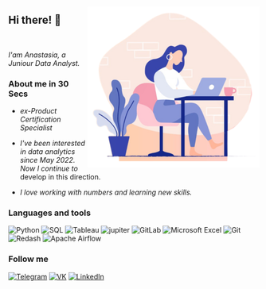                          
<img src="https://github.com/AnKoroleva/AnKoroleva/blob/main/assets/фото%20для%20профиля%202%20(3)%20(1).png" align="right" width="329" 
height="309" style=" border: 8px solid #ffffff;"/>
</p>
</body>
</html>


## Hi there! :wave:
<br />

*I'am Anastasia, a Juniour Data Analyst.* 
<br/>

### About me in 30 Secs

- *ex-Product Certification Specialist* 

- *I've been interested in data analytics since May 2022. Now I continue to* develop in this direction.

- *I love working with numbers and learning new skills.*

### Languages and tools

![Python](https://img.shields.io/badge/Python-6275C1?style=for-the-badge&logo=python&logoColor=FFD444)
![SQL](https://img.shields.io/badge/SQL-6275C1?style=for-the-badge&logo=clickhouse&logoColor=FBCD02)
![Tableau](https://img.shields.io/badge/Tableau-6275C1?style=for-the-badge&logo=Tableau&logoColor=B8343D)
![jupiter](https://img.shields.io/badge/jupiter-6275C1?style=for-the-badge&logo=jupiter)
![GitLab](https://img.shields.io/badge/GitLab-6275C1?style=for-the-badge&logo=GitLab)
![Microsoft Excel](https://img.shields.io/badge/MicrosoftExcel-6275C1?style=for-the-badge&logo=MicrosoftExcel&logoColor=1F7244)
![Git](https://img.shields.io/badge/Git-6275C1?style=for-the-badge&logo=Git&logoColor=F15233)
![Redash](https://img.shields.io/badge/Redash-6275C1?style=for-the-badge&logo=Redash&logoColor=F15233)
![Apache Airflow](https://img.shields.io/badge/ApacheAirflow-6275C1?style=for-the-badge&logo=ApacheAirflow&logoColor=00AD45)

### Follow me 
[![Telegram](https://img.shields.io/badge/Telegram-6275C1?style=for-the-badge&logo=Telegram&logoColor=00AD45)](https://t.me/korolyusha)
[![VK](https://img.shields.io/badge/VK-6275C1?style=for-the-badge&logo=VK&logoColor=0161A2)](https://vk.com/id81285740) 
[![LinkedIn](https://img.shields.io/badge/LinkedIn-6275C1?style=for-the-badge&logo=LinkedIn&logoColor=0191CA)](https://www.linkedin.com/mwlite/in/anastasia-koroleva-62a9b0249) 





